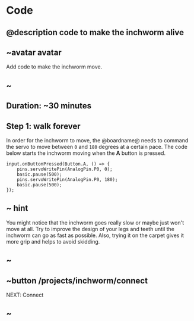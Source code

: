 # Code
## @description code to make the inchworm alive

## ~avatar avatar

Add code to make the inchworm move.

## ~

## Duration: ~30 minutes

## Step 1: walk forever

In order for the inchworm to move, the @boardname@ needs to command the servo to move between ``0`` and ``180`` degrees at a certain pace. The code below starts the inchworm moving when the **A** button is pressed.

```blocks
input.onButtonPressed(Button.A, () => {
    pins.servoWritePin(AnalogPin.P0, 0);
    basic.pause(500);
    pins.servoWritePin(AnalogPin.P0, 180);
    basic.pause(500);
});
```

## ~ hint

You might notice that the inchworm goes really slow or maybe just won't move at all. Try to improve the design of your legs and teeth until the inchworm can go as fast as possible. Also, trying it on the carpet gives it more grip and helps to avoid skidding.

## ~

## ~button /projects/inchworm/connect
NEXT: Connect
## ~